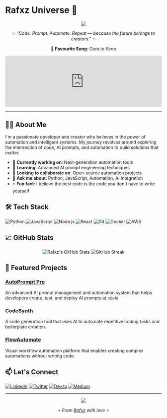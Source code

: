 # Rafxz Universe 🚀

<p align="center">
  <img src="https://capsule-render.vercel.app/api?type=waving&color=0:0f0c29,50:302b63,100:24243e&height=200&section=header&text=Rafxz%20Universe&fontSize=50&fontColor=ffffff&animation=fadeIn&fontAlignY=35" />
</p>

<div align="center">
  
✨ *"Code. Prompt. Automate. Repeat — because the future belongs to creators."* ✨

🎵 **Favourite Song**: Ours to Keep

<!-- SoundCloud Audio Player -->
<iframe width="100%" height="166" scrolling="no" frameborder="no" allow="autoplay" src="https://w.soundcloud.com/player/?url=https%3A//api.soundcloud.com/tracks/1887842356&color=%23ff5500&auto_play=true&hide_related=false&show_comments=true&show_user=true&show_reposts=false&show_teaser=true"></iframe>

</div>

---

## 👨‍💻 About Me

I'm a passionate developer and creator who believes in the power of automation and intelligent systems. My journey revolves around exploring the intersection of code, AI prompts, and automation to build solutions that matter.

- 🔭 **Currently working on**: Next-generation automation tools
- 🌱 **Learning**: Advanced AI prompt engineering techniques
- 👯 **Looking to collaborate on**: Open-source automation projects
- 💬 **Ask me about**: Python, JavaScript, Automation, AI Integration
- ⚡ **Fun fact**: I believe the best code is the code you don't have to write yourself

## 🛠️ Tech Stack

![Python](https://img.shields.io/badge/Python-3776AB?style=for-the-badge&logo=python&logoColor=white)
![JavaScript](https://img.shields.io/badge/JavaScript-F7DF1E?style=for-the-badge&logo=javascript&logoColor=black)
![Node.js](https://img.shields.io/badge/Node.js-339933?style=for-the-badge&logo=nodedotjs&logoColor=white)
![React](https://img.shields.io/badge/React-20232A?style=for-the-badge&logo=react&logoColor=61DAFB)
![Git](https://img.shields.io/badge/Git-F05032?style=for-the-badge&logo=git&logoColor=white)
![Docker](https://img.shields.io/badge/Docker-2496ED?style=for-the-badge&logo=docker&logoColor=white)
![AWS](https://img.shields.io/badge/AWS-232F3E?style=for-the-badge&logo=amazonaws&logoColor=white)

## 📈 GitHub Stats

<p align="center">
  <img src="https://github-readme-stats.vercel.app/api?username=rafxz&show_icons=true&theme=radical" alt="Rafxz's GitHub Stats" />
  <img src="https://github-readme-streak-stats.herokuapp.com/?user=rafxz&theme=radical" alt="GitHub Streak" />
</p>

## 🌟 Featured Projects

### [AutoPrompt Pro](https://github.com/rafxz/autoprompt-pro)
An advanced AI prompt management and automation system that helps developers create, test, and deploy AI prompts at scale.

### [CodeSynth](https://github.com/rafxz/codesynth)
A code generation tool that uses AI to automate repetitive coding tasks and boilerplate creation.

### [FlowAutomate](https://github.com/rafxz/flowautomate)
Visual workflow automation platform that enables creating complex automations without writing code.

## 📫 Let's Connect

[![LinkedIn](https://img.shields.io/badge/LinkedIn-0077B5?style=for-the-badge&logo=linkedin&logoColor=white)](https://linkedin.com/in/rafxz)
[![Twitter](https://img.shields.io/badge/Twitter-1DA1F2?style=for-the-badge&logo=twitter&logoColor=white)](https://twitter.com/rafxz)
[![Dev.to](https://img.shields.io/badge/dev.to-0A0A0A?style=for-the-badge&logo=dev.to&logoColor=white)](https://dev.to/rafxz)
[![Medium](https://img.shields.io/badge/Medium-12100E?style=for-the-badge&logo=medium&logoColor=white)](https://medium.com/@rafxz)

---

<p align="center">
  <img src="https://capsule-render.vercel.app/api?type=waving&color=0:0f0c29,50:302b63,100:24243e&height=120&section=footer"/>
</p>

<div align="center">
  
⭐️ *From [Rafxz](https://github.com/rafxz) with love* ⭐️

</div>

